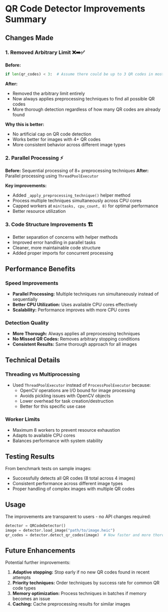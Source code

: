 # QR Code Detector Improvements Summary

## Changes Made

### 1. Removed Arbitrary Limit ❌➡️✅
**Before:**
```python
if len(qr_codes) < 3:  # Assume there could be up to 3 QR codes in most images
```

**After:**
- Removed the arbitrary limit entirely
- Now always applies preprocessing techniques to find all possible QR codes
- More thorough detection regardless of how many QR codes are already found

**Why this is better:**
- No artificial cap on QR code detection
- Works better for images with 4+ QR codes
- More consistent behavior across different image types

### 2. Parallel Processing ⚡
**Before:** Sequential processing of 8+ preprocessing techniques
**After:** Parallel processing using `ThreadPoolExecutor`

**Key improvements:**
- Added `_apply_preprocessing_technique()` helper method
- Process multiple techniques simultaneously across CPU cores
- Capped workers at `min(tasks, cpu_count, 8)` for optimal performance
- Better resource utilization

### 3. Code Structure Improvements 🏗️
- Better separation of concerns with helper methods
- Improved error handling in parallel tasks
- Cleaner, more maintainable code structure
- Added proper imports for concurrent processing

## Performance Benefits

### Speed Improvements
- **Parallel Processing:** Multiple techniques run simultaneously instead of sequentially
- **Better CPU Utilization:** Uses available CPU cores effectively
- **Scalability:** Performance improves with more CPU cores

### Detection Quality
- **More Thorough:** Always applies all preprocessing techniques
- **No Missed QR Codes:** Removes arbitrary stopping conditions
- **Consistent Results:** Same thorough approach for all images

## Technical Details

### Threading vs Multiprocessing
- Used `ThreadPoolExecutor` instead of `ProcessPoolExecutor` because:
  - OpenCV operations are I/O bound for image processing
  - Avoids pickling issues with OpenCV objects
  - Lower overhead for task creation/destruction
  - Better for this specific use case

### Worker Limits
- Maximum 8 workers to prevent resource exhaustion
- Adapts to available CPU cores
- Balances performance with system stability

## Testing Results
From benchmark tests on sample images:
- Successfully detects all QR codes (8 total across 4 images)
- Consistent performance across different image types
- Proper handling of complex images with multiple QR codes

## Usage
The improvements are transparent to users - no API changes required:

```python
detector = QRCodeDetector()
image = detector.load_image("path/to/image.heic")
qr_codes = detector.detect_qr_codes(image)  # Now faster and more thorough!
```

## Future Enhancements
Potential further improvements:
1. **Adaptive stopping:** Stop early if no new QR codes found in recent attempts
2. **Priority techniques:** Order techniques by success rate for common QR code types
3. **Memory optimization:** Process techniques in batches if memory becomes an issue
4. **Caching:** Cache preprocessing results for similar images
